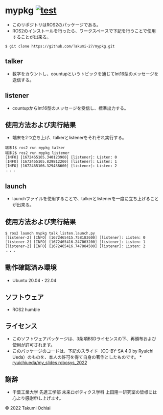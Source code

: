 # mypkg   [![test](https://github.com/Takumi-27/mypkg/actions/workflows/test.yml/badge.svg)](https://github.com/Takumi-27/mypkg/actions/workflows/test.yml)
* このリポジトリはROS2のパッケージである。
* ROS2のインストールを行ったら、ワークスペースで下記を行うことで使用することが出来る。
```
$ git clone https://github.com/Takumi-27/mypkg.git
```

## talker
* 数字をカウントし、countupというトピックを通じてInt16型のメッセージを送信する。

## listener
* countupからInt16型のメッセージを受信し、標準出力する。

## 使用方法および実行結果
* 端末を2つ立ち上げ、talkerとlistenerをそれぞれ実行する。
```
端末1$ ros2 run mypkg talker
端末2$ ros2 run mypkg listener
[INFO] [1672465105.340123900] [listener]: Listen: 0
[INFO] [1672465105.829812200] [listener]: Listen: 1
[INFO] [1672465106.329438600] [listener]: Listen: 2
・・・
```

## launch
* launchファイルを使用することで、talkerとlistenerを一度に立ち上げることが出来る。

## 使用方法および実行結果
```
$ ros2 launch mypkg talk_listen.launch.py
[listener-2] [INFO] [1672465415.758183600] [listener]: Listen: 0
[listener-2] [INFO] [1672465416.247063200] [listener]: Listen: 1
[listener-2] [INFO] [1672465416.747884500] [listener]: Listen: 2
・・・
```

## 動作確認済み環境
* Ubuntu 20.04・22.04

## ソフトウェア
* ROS2 humble

## ライセンス
* このソフトウェアパッケージは、3条項BSDライセンスの下、再頒布および使用が許可されます。
* このパッケージのコードは、下記のスライド（CC-BY-SA 4.0 by Ryuichi Ueda）のものを、本人の許可を得て自身の著作としたものです。
      * [ryuichiueda/my_slides robosys_2022](https://github.com/ryuichiueda/my_slides/tree/master/robosys_2022)

## 謝辞
* 千葉工業大学 先進工学部 未来ロボティクス学科 上田隆一研究室の皆様には心より感謝申し上げます。

© 2022 Takumi Ochiai


